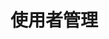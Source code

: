 # 使用者管理

<script type="text/javascript" src="gitbook/app.js"></script>
<script type="text/javascript" src="js/general.js"></script>

